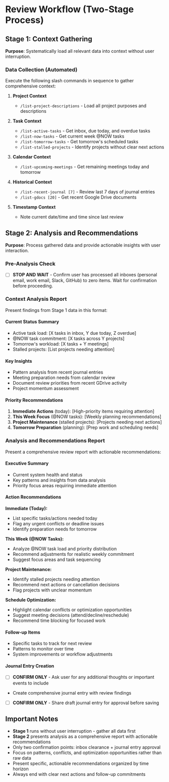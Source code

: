 # Review Workflow (Two-Stage Process)

## Stage 1: Context Gathering
**Purpose**: Systematically load all relevant data into context without user interruption.

### Data Collection (Automated)
Execute the following slash commands in sequence to gather comprehensive context:

1. **Project Context**
   - `/list-project-descriptions` - Load all project purposes and descriptions

2. **Task Context** 
   - `/list-active-tasks` - Get inbox, due today, and overdue tasks
   - `/list-now-tasks` - Get current week @NOW tasks
   - `/list-tomorrow-tasks` - Get tomorrow's scheduled tasks
   - `/list-stalled-projects` - Identify projects without clear next actions

3. **Calendar Context**
   - `/list-upcoming-meetings` - Get remaining meetings today and tomorrow

4. **Historical Context**
   - `/list-recent-journal [7]` - Review last 7 days of journal entries
   - `/list-gdocs [20]` - Get recent Google Drive documents

5. **Timestamp Context**
   - Note current date/time and time since last review

## Stage 2: Analysis and Recommendations
**Purpose**: Process gathered data and provide actionable insights with user interaction.

### Pre-Analysis Check
- [ ] **STOP AND WAIT** - Confirm user has processed all inboxes (personal email, work email, Slack, GitHub) to zero items. Wait for confirmation before proceeding.

### Context Analysis Report
Present findings from Stage 1 data in this format:

#### **Current Status Summary**
- Active task load: [X tasks in inbox, Y due today, Z overdue]
- @NOW task commitment: [X tasks across Y projects] 
- Tomorrow's workload: [X tasks + Y meetings]
- Stalled projects: [List projects needing attention]

#### **Key Insights**
- Pattern analysis from recent journal entries
- Meeting preparation needs from calendar review  
- Document review priorities from recent GDrive activity
- Project momentum assessment

#### **Priority Recommendations**
1. **Immediate Actions** (today): [High-priority items requiring attention]
2. **This Week Focus** (@NOW tasks): [Weekly planning recommendations]
3. **Project Maintenance** (stalled projects): [Projects needing next actions]
4. **Tomorrow Preparation** (planning): [Prep work and scheduling needs]

### Analysis and Recommendations Report

Present a comprehensive review report with actionable recommendations:

#### **Executive Summary**
- Current system health and status
- Key patterns and insights from data analysis
- Priority focus areas requiring immediate attention

#### **Action Recommendations**

**Immediate (Today):**
- List specific tasks/actions needed today
- Flag any urgent conflicts or deadline issues
- Identify preparation needs for tomorrow

**This Week (@NOW Tasks):**
- Analyze @NOW task load and priority distribution
- Recommend adjustments for realistic weekly commitment
- Suggest focus areas and task sequencing

**Project Maintenance:**
- Identify stalled projects needing attention
- Recommend next actions or cancellation decisions
- Flag projects with unclear momentum

**Schedule Optimization:**
- Highlight calendar conflicts or optimization opportunities
- Suggest meeting decisions (attend/decline/reschedule)
- Recommend time blocking for focused work

#### **Follow-up Items**
- Specific tasks to track for next review
- Patterns to monitor over time
- System improvements or workflow adjustments

#### **Journal Entry Creation**
- [ ] **CONFIRM ONLY** - Ask user for any additional thoughts or important events to include
- Create comprehensive journal entry with review findings
- [ ] **CONFIRM ONLY** - Share draft journal entry for approval before saving

## Important Notes
- **Stage 1** runs without user interruption - gather all data first
- **Stage 2** presents analysis as a comprehensive report with actionable recommendations
- Only two confirmation points: inbox clearance + journal entry approval
- Focus on patterns, conflicts, and optimization opportunities rather than raw data
- Present specific, actionable recommendations organized by time horizon
- Always end with clear next actions and follow-up commitments